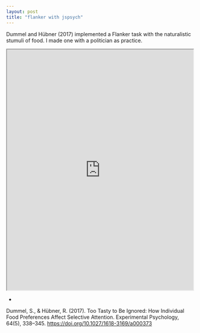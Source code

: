 ```yaml
---
layout: post
title: "flanker with jspsych"
---
```

Dummel and Hübner (2017) implemented a Flanker task with the naturalistic stumuli of food. I made one with a politician as practice.

<iframe src="https://liqiantay.github.io/random-jspsych/" style="width:100%; height:650px;" ></iframe> 

-
Dummel, S., & Hübner, R. (2017). Too Tasty to Be Ignored: How Individual Food Preferences Affect Selective Attention. Experimental Psychology, 64(5), 338–345. https://doi.org/10.1027/1618-3169/a000373
